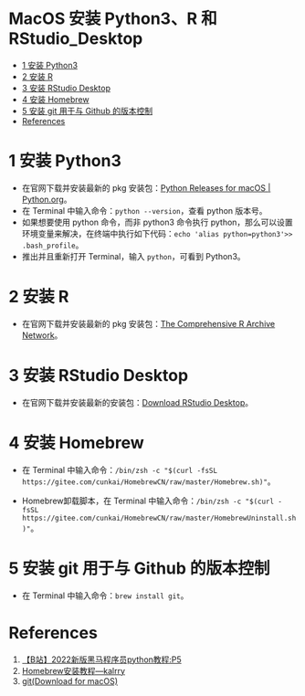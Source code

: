 MacOS 安装 Python3、R 和 RStudio_Desktop
================

- <a href="#1-安装-python3" id="toc-1-安装-python3">1 安装 Python3</a>
- <a href="#2-安装-r" id="toc-2-安装-r">2 安装 R</a>
- <a href="#3-安装-rstudio-desktop" id="toc-3-安装-rstudio-desktop">3 安装
  RStudio Desktop</a>
- <a href="#4-安装-homebrew" id="toc-4-安装-homebrew">4 安装 Homebrew</a>
- <a href="#5-安装-git-用于与-github-的版本控制"
  id="toc-5-安装-git-用于与-github-的版本控制">5 安装 git 用于与 Github
  的版本控制</a>
- <a href="#references" id="toc-references">References</a>

# 1 安装 Python3

- 在官网下载并安装最新的 pkg 安装包：[Python Releases for macOS \|
  Python.org](https://www.python.org/downloads/macos/)。
- 在 Terminal 中输入命令：`python --version`，查看 python 版本号。
- 如果想要使用 python 命令，而非 python3 命令执行
  python，那么可以设置环境变量来解决，在终端中执行如下代码：`echo 'alias python=python3'>> .bash_profile`。
- 推出并且重新打开 Terminal，输入 `python`，可看到 Python3。

# 2 安装 R

- 在官网下载并安装最新的 pkg 安装包：[The Comprehensive R Archive
  Network](https://mirrors.tuna.tsinghua.edu.cn/CRAN/)。

# 3 安装 RStudio Desktop

- 在官网下载并安装最新的安装包：[Download RStudio
  Desktop](https://posit.co/download/rstudio-desktop/)。

# 4 安装 Homebrew

- 在 Terminal
  中输入命令：`/bin/zsh -c "$(curl -fsSL https://gitee.com/cunkai/HomebrewCN/raw/master/Homebrew.sh)"`。

- Homebrew卸载脚本，在 Terminal
  中输入命令：`/bin/zsh -c "$(curl -fsSL https://gitee.com/cunkai/HomebrewCN/raw/master/HomebrewUninstall.sh)"`。

# 5 安装 git 用于与 Github 的版本控制

- 在 Terminal 中输入命令：`brew install git`。

# References

1.  [【B站】2022新版黑马程序员python教程:P5](https://www.bilibili.com/video/BV1qW4y1a7fU?p=5&vd_source=fa22bae99c47db3f7bc43573bd9b3ed3)
2.  [Homebrew安装教程—kalrry](https://juejin.cn/post/7085362350840086536)
3.  [git(Download for macOS)](https://git-scm.com/download/mac)
